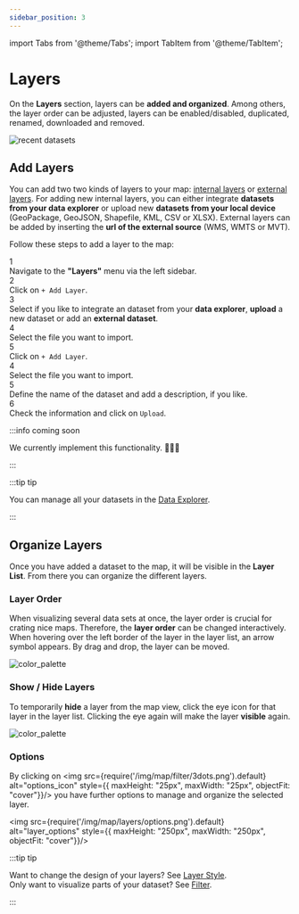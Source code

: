 ```yaml
---
sidebar_position: 3
---
```



import Tabs from '@theme/Tabs';
import TabItem from '@theme/TabItem';


# Layers

On the **Layers** section, layers can be **added and organized**. Among others, the layer order can be adjusted, layers can be enabled/disabled, duplicated, renamed, downloaded and removed.

<div style={{ display: 'flex', flexDirection: 'column', alignItems: 'center' }}>
  <img src={require('/img/map/layers/overview.png').default} alt="recent datasets" style={{ maxHeight: "auto", maxWidth: "auto", objectFit: "cover"}}/>
</div> 

## Add Layers

You can add two two kinds of layers to your map: [internal layers](../data/layer_types) or [external layers](../data/layer_types). For adding new internal layers, you can either integrate **datasets from your data explorer** or upload new **datasets from your local device** (GeoPackage, GeoJSON, Shapefile, KML, CSV or XLSX). External layers can be added by inserting the **url of the external source** (WMS, WMTS or MVT). 

Follow these steps to add a layer to the map: 

<div class="step">
  <div class="step-number">1</div>
  <div class="content">Navigate to the <b>"Layers"</b> menu via the left sidebar.</div>
</div>

<div class="step">
  <div class="step-number">2</div>
  <div class="content">Click on <code>+ Add Layer</code>. </div>
</div>

<div class="step">
  <div class="step-number">3</div>
  <div class="content">Select if you like to integrate an dataset from your <b>data explorer</b>, <b>upload</b> a new dataset or add an <b>external dataset</b>.</div>
</div>

<Tabs>
  <TabItem value="Dataset Explorer" label="Dataset Explorer" default className="tabItemBox">


<div class="step">
  <div class="step-number">4</div>
  <div class="content">Select the file you want to import.</div>
</div>

<div class="step">
  <div class="step-number">5</div>
  <div class="content">Click on <code>+ Add Layer</code>.</div>
</div>


</TabItem>
<TabItem value="Dataset Upload" label="Dataset Upload" className="tabItemBox">


<div class="step">
  <div class="step-number">4</div>
  <div class="content">Select the file you want to import.</div>
</div>

<div class="step">
  <div class="step-number">5</div>
  <div class="content">Define the name of the dataset and add a description, if you like.</div>
</div>

<div class="step">
  <div class="step-number">6</div>
  <div class="content">Check the information and click on <code>Upload</code>.</div>
</div>

  </TabItem>
  <TabItem value="Dataset External" label="Dataset External" className="tabItemBox">

:::info coming soon

We currently implement this functionality. 🧑🏻‍💻

:::


  </TabItem>
</Tabs>

:::tip tip

You can manage all your datasets in the [Data Explorer](../workspace/data_explorer). 

:::

## Organize Layers

Once you have added a dataset to the map, it will be visible in the **Layer List**. From there you can organize the different layers.

### Layer Order

When visualizing several data sets at once, the layer order is crucial for crating nice maps. Therefore, the **layer order** can be changed interactively.
When hovering over the left border of the layer in the layer list, an arrow symbol appears. By drag and drop, the layer can be moved. 

<div style={{ display: 'flex', flexDirection: 'column', alignItems: 'center'}}>
  <img src={require('/img/map/layers/layer_order.gif').default} alt="color_palette" style={{ maxHeight: "600px", maxWidth: "600px", objectFit: "cover"}}/>
</div> 

### Show / Hide Layers

To temporarily **hide** a layer from the map view, click the eye icon for that layer in the layer list. Clicking the eye again will make the layer **visible** again.

<div style={{ display: 'flex', flexDirection: 'column', alignItems: 'center'}}>
  <img src={require('/img/map/layers/hide_layers.gif').default} alt="color_palette" style={{ maxHeight: "600px", maxWidth: "600px", objectFit: "cover"}}/>
</div> 

### Options

By clicking on <img src={require('/img/map/filter/3dots.png').default} alt="options_icon" style={{ maxHeight: "25px", maxWidth: "25px", objectFit: "cover"}}/> you have further options to manage and organize the selected layer.

<img src={require('/img/map/layers/options.png').default} alt="layer_options" style={{ maxHeight: "250px", maxWidth: "250px", objectFit: "cover"}}/> 


:::tip tip

Want to change the design of your layers? See [Layer Style](../category/layer-style).  
Only want to visualize parts of your dataset? See [Filter](../filter). 

:::
